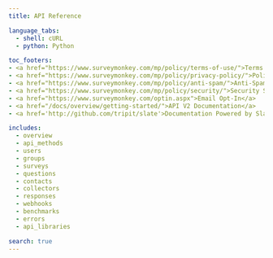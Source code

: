 ```yaml
---
title: API Reference

language_tabs:
  - shell: cURL
  - python: Python

toc_footers:
- <a href="https://www.surveymonkey.com/mp/policy/terms-of-use/">Terms of Use</a>
- <a href="https://www.surveymonkey.com/mp/policy/privacy-policy/">Policy Privacy</a>
- <a href="https://www.surveymonkey.com/mp/policy/anti-spam/">Anti-Spam Policy</a>
- <a href="https://www.surveymonkey.com/mp/policy/security/">Security Statement</a>
- <a href="https://www.surveymonkey.com/optin.aspx">Email Opt-In</a>
- <a href="/docs/overview/getting-started/">API V2 Documentation</a>
- <a href='http://github.com/tripit/slate'>Documentation Powered by Slate</a>

includes:
  - overview
  - api_methods
  - users
  - groups
  - surveys
  - questions
  - contacts
  - collectors
  - responses
  - webhooks
  - benchmarks
  - errors
  - api_libraries

search: true
---
```

